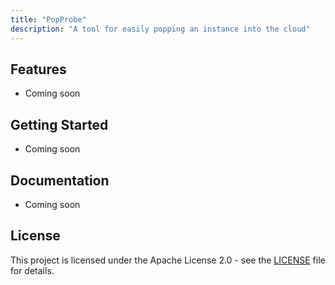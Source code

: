 ```yaml
---
title: "PopProbe"
description: "A tool for easily popping an instance into the cloud"
---
```


<!-- SPDX-License-Identifier: Apache-2.0 -->
<!-- Copyright (C) 2025 Scott Friedman and PopProbe contributors -->

## Features

* Coming soon

## Getting Started

* Coming soon

## Documentation

* Coming soon

## License

This project is licensed under the Apache License 2.0 - see the [LICENSE](https://github.com/scttfrdmn/popprobe/blob/main/LICENSE) file for details.
